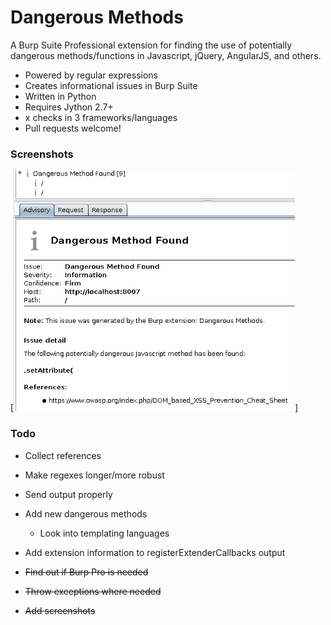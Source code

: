 # Dangerous Methods
A Burp Suite Professional extension for finding the use of potentially dangerous methods/functions in Javascript, jQuery, AngularJS, and others.

* Powered by regular expressions
* Creates informational issues in Burp Suite
* Written in Python
* Requires Jython 2.7+ 
* x checks in 3 frameworks/languages
* Pull requests welcome!

### Screenshots
[![Example Issue](screenshots/dangerous-methods-issue.png)]

### Todo
* Collect references

* Make regexes longer/more robust
* Send output properly
* Add new dangerous methods
    * Look into templating languages
* Add extension information to registerExtenderCallbacks output
* ~~Find out if Burp Pro is needed~~
* ~~Throw exceptions where needed~~
* ~~Add screenshots~~